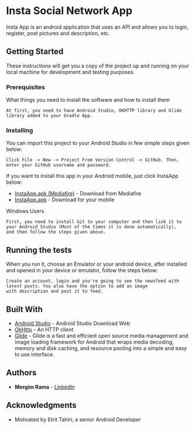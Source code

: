 # Insta Social Network App

Insta App is an android application that uses an API and allows you to login, register, post pictures and description, etc.

## Getting Started

These instructions will get you a copy of the project up and running on your local machine for development and testing purposes.

### Prerequisites

What things you need to install the software and how to install them

```
At first, you need to have Android Studio, OKHTTP library and Glide library added to your Gradle App.   
```

### Installing

You can import this project to your Android Studio in few simple steps given below:

```
Click File -> New -> Project From Version Control -> GitHub. Then, enter your GitHub username and password.
```
If you want to install this app in your Android mobile, just click InstaApp below:

* [InstaApp.apk (Mediafire)](http://www.mediafire.com/file/p2lq61nh4n020bg/InstaApp.apk) - Download from Mediafire
* [InstaApp.apk](https://github.com/ramamergim/InstaApp/blob/master/app/src/main/res/app-release.apk) - Download for your mobile

Windows Users

```
First, you need to install Git to your computer and then link it to your Android Studio (Most of the times it is done automatically),
and then follow the steps given above.
```

## Running the tests

When you run it, choose an Emulator or your android device, after installed and opened in your device or emulator, 
follow the steps below:

```
Create an account, login and you're going to see the newsfeed with latest posts. You also have the option to add an image
with description and post it to feed.
```

## Built With

* [Android Studio](https://developer.android.com/studio/index.html?gclid=Cj0KCQiA9_LRBRDZARIsAAcLXjeSeZsYADtRT3rhbCdSoCtdTrsB9jD7HmLA9Gk4MR3bc1xIN8PhTpEaAp5WEALw_wcB) - Android Studio Download Web
* [OkHttp](http://square.github.io/okhttp/) - An HTTP client
* [Glide](https://github.com/bumptech/glide) - Glide is a fast and efficient open source media management and 
image loading framework for Android that wraps media decoding, memory and disk caching, 
and resource pooling into a simple and easy to use interface.

## Authors

* **Mergim Rama** - [LinkedIn](https://www.linkedin.com/in/mergimrama/)

## Acknowledgments

* Motivated by Etrit Tahiri, a senior Android Developer
